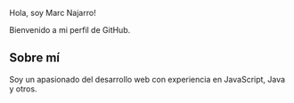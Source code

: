 Hola, soy Marc Najarro!

Bienvenido a mi perfil de GitHub. 

## Sobre mí
Soy un apasionado del desarrollo web con experiencia en JavaScript, Java y otros.
 
